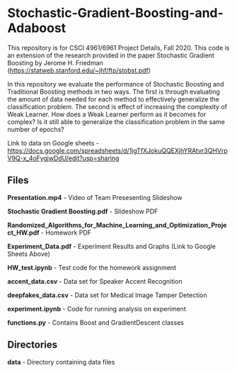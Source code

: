 # Stochastic-Gradient-Boosting-and-Adaboost

This repository is for CSCI 4961/6961 Project Details, Fall 2020. This code is an extension of the research provided in the paper Stochastic Gradient Boosting by Jerome H. Friedman (https://statweb.stanford.edu/~jhf/ftp/stobst.pdf) 

In this repository we evaluate the performance of Stochastic Boosting and Traditional Boosting methods in two ways. The first is through evaluating the amount of data needed for each method to effectively generalize the classification problem. The second is effect of increasing the complexity of Weak Learner. How does a Weak Learner perform as it becomes for complex? Is it still able to generalize the classification problem in the same number of epochs?

Link to data on Google sheets - https://docs.google.com/spreadsheets/d/1jgTfXJokuQQEXjhYRAtvr3QHVrpV9Q-x_4oFygjwDdU/edit?usp=sharing

## Files
  
  **Presentation.mp4** - Video of Team Presesenting Slideshow
  
  **Stochastic Gradient Boosting.pdf** - Slideshow PDF
  
  **Randomized_Algorithms_for_Machine_Learning_and_Optimization_Project_HW.pdf** - Homework PDF
  
  **Experiment_Data.pdf** - Experiment Results and Graphs (Link to Google Sheets Above)
  
  **HW_test.ipynb** - Test code for the homework assignment
  
  **accent_data.csv** - Data set for Speaker Accent Recognition
  
  **deepfakes_data.csv** - Data set for Medical Image Tamper Detection
  
  **experiment.ipynb** - Code for running analysis on experiment
  
  **functions.py** - Contains Boost and GradientDescent classes

## Directories

  **data** - Directory containing data files
